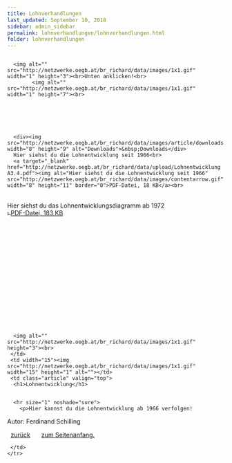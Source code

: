 ```yaml
---
title: Lohnverhandlungen
last_updated: September 10, 2018
sidebar: admin_sidebar
permalink: lohnverhandlungen/lohnverhandlungen.html
folder: lohnverhandlungen
---
```


<tbody><tr width="450">
     <td valign="top" class="articleleftcolumn">
      <img src="https://br-richard.github.io/images/lohnverhandlungen/Eurostorch.gif" alt="" border="0"><br>
      
      <img alt="" src="http://netzwerke.oegb.at/br_richard/data/images/1x1.gif" width="1" height="3"><br>Unten anklicken!<br>
			<img alt="" src="http://netzwerke.oegb.at/br_richard/data/images/1x1.gif" width="1" height="7"><br>
			
      
      
			
			
      
      <div><img src="http://netzwerke.oegb.at/br_richard/data/images/article/downloads.gif" width="8" height="9" alt="Downloads">&nbsp;Downloads</div>
      Hier siehst du die Lohnentwicklung seit 1966<br>
      <a target="_blank" href="http://netzwerke.oegb.at/br_richard/data/upload/Lohnentwicklung A3.4.pdf"><img alt="Hier siehst du die Lohnentwicklung seit 1966" src="http://netzwerke.oegb.at/br_richard/data/images/contentarrow.gif" width="8" height="11" border="0">PDF-Datei, 18 KB</a><br>
<br>      Hier siehst du das Lohnentwicklungsdiagramm ab 1972 <br>
      <a target="_blank" href="http://netzwerke.oegb.at/br_richard/data/upload/Lohnentwicklung Diagramm A3.pdf"><img alt="Hier siehst du das Lohnentwicklungsdiagramm ab 1972 " src="http://netzwerke.oegb.at/br_richard/data/images/contentarrow.gif" width="8" height="11" border="0">PDF-Datei, 183 KB</a><br>
<br>      
<br>      
<br>      
<br>      
<br>      
<br>      
<br>      
<br>      
      
      <img alt="" src="http://netzwerke.oegb.at/br_richard/data/images/1x1.gif" height="3"><br>
     </td>
     <td width="15"><img src="http://netzwerke.oegb.at/br_richard/data/images/1x1.gif" width="15" height="1" alt=""></td>
     <td class="article" valign="top">
      <h1>Lohnentwicklung</h1>
      
      
      <hr size="1" noshade="sure">
   		<p>Hier kannst du die Lohnentwicklung ab 1966 verfolgen!
</p>
      <div class="articlefooter">Autor: <span class="articlefooternamedate">Ferdinand Schilling</span>&nbsp; </div>

<a href="http://netzwerke.oegb.at/br_richard/ContentServer?pagename=Netzwerke/Index&amp;nw=br_richard&amp;L0=09f4097c90ebcea3e938110a15ea960b&amp;L1=a81591015dbd50d0b4916a502bc97837&amp;L2=760b8accf7d19a1ed7cbbdf489b5dc29&amp;" class="quick_nav_bold"><img alt="" src="http://netzwerke.oegb.at/br_richard/data/images/contentarrowleft.gif" width="8" height="11" border="0">zurück</a>&nbsp; &nbsp;
<a href="#top" class="quick_nav_bold"><img alt="" src="http://netzwerke.oegb.at/br_richard/data/images/contentarrowup.gif" width="10" height="11" border="0">zum Seitenanfang.</a>&nbsp; &nbsp;






<!--      <hr size="1" noshade="indeed"> -->
<!--      <div align="right">
       <a href="#" class="quick_nav_bold"><img alt="" src="http://netzwerke.oegb.at/br_richard/data/images/contentarrow.gif" width="8" height="11" border="0" />Online-Bestellen</a>&nbsp; &nbsp;
       <a href="#" class="quick_nav_bold"><img alt="" src="http://netzwerke.oegb.at/br_richard/data/images/contentarrow.gif" width="8" height="11" border="0" />Anfrage</a>
      </div>-->

     

     </td>
    </tr>
   </tbody>
